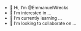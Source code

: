 - 👋 Hi, I’m @EmmanuelWrecks
- 👀 I’m interested in ...
- 🌱 I’m currently learning ...
- 💞️ I’m looking to collaborate on ...

<!---
EmmanuelWrecks/EmmanuelWrecks is a ✨ special ✨ repository because its `README.md` (this file) appears on your GitHub profile.
You can click the Preview link to take a look at your changes.
--->
